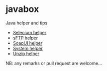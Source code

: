 javabox
=======

Java helper and tips

* [Selenium helper](https://github.com/boly38/javabox/blob/master/src/test/java/org/internetresources/util/SeleniumHelper.java)
* [sFTP helper](https://github.com/boly38/javabox/blob/master/src/test/java/org/internetresources/util/SFTPHelper.java)
* [SoapUI helper](https://github.com/boly38/javabox/blob/master/src/test/java/org/internetresources/util/SoapUIHelper.java)
* [System helper](https://github.com/boly38/javabox/blob/master/src/test/java/org/internetresources/util/SystemHelper.java)
* [Unzip helper](https://github.com/boly38/javabox/blob/master/src/test/java/org/internetresources/util/UnzipHelper.java)

NB: any remarks or pull request are welcome...
